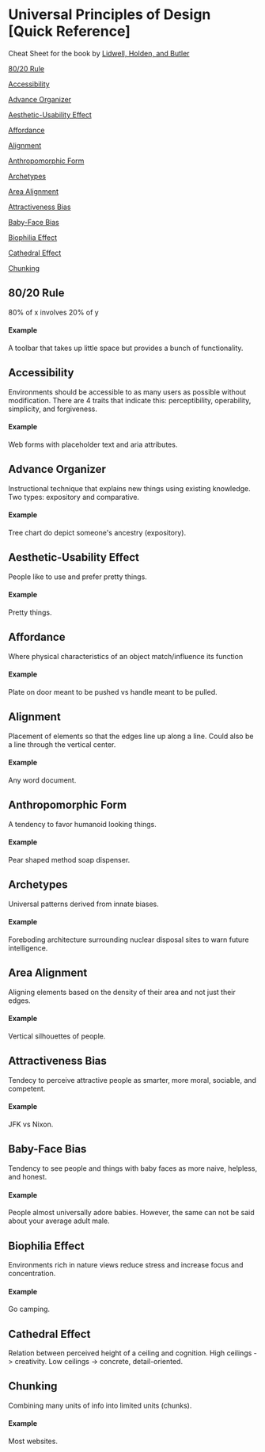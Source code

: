 # Universal Principles of Design [Quick Reference]
Cheat Sheet for the book by [Lidwell, Holden, and Butler](http://www.amazon.com/Universal-Principles-Design-William-Lidwell/dp/1592530079)



[80/20 Rule](#8020)

[Accessibility](#accessibility)

[Advance Organizer](#advance-organizer)

[Aesthetic-Usability Effect](#aesthetic-usability-effect)

[Affordance](#affordance)

[Alignment](#alignment)

[Anthropomorphic Form](#anthropomorphic-form)

[Archetypes](#archetypes)

[Area Alignment](#area-alignment)

[Attractiveness Bias](#attractiveness-bias)

[Baby-Face Bias](#baby-face-bias)

[Biophilia Effect](#biophilia-effect)

[Cathedral Effect](#cathedral-effect)

[Chunking](#chunking)

## <a name="8020">80/20 Rule</a>
80% of x involves 20% of y
#### Example
A toolbar that takes up little space but provides a bunch of functionality. 

## <a name="accessibility">Accessibility</a>
Environments should be accessible to as many users as possible without modification. There are 4 traits that indicate this:  perceptibility, operability, simplicity, and forgiveness.
#### Example
Web forms with placeholder text and aria attributes.

## <a name="advance-organizer">Advance Organizer</a>
Instructional technique that explains new things using existing knowledge. Two types: expository and comparative.
#### Example
Tree chart do depict someone's ancestry (expository).

## <a name="aesthetic-usability-effect">Aesthetic-Usability Effect</a>
People like to use and prefer pretty things.
#### Example
Pretty things.

## <a name="affordance">Affordance</a>
Where physical characteristics of an object match/influence its function
#### Example
Plate on door meant to be pushed vs handle meant to be pulled.

## <a name="alignment">Alignment</a>
Placement of elements so that the edges line up along a line. Could also be a line through the vertical center.
#### Example
Any word document.

## <a name="anthropomorphic-form">Anthropomorphic Form</a>
A tendency to favor humanoid looking things.
#### Example
Pear shaped method soap dispenser.

## <a name="archetypes">Archetypes</a>
Universal patterns derived from innate biases.
#### Example
Foreboding architecture surrounding nuclear disposal sites to warn future intelligence.

## <a name="area-alignment">Area Alignment</a>
Aligning elements based on the density of their area and not just their edges.
#### Example
Vertical silhouettes of people.

## <a name="attractiveness-bias">Attractiveness Bias</a>
Tendecy to perceive attractive people as smarter, more moral, sociable, and competent.
#### Example
JFK vs Nixon.

## <a name="baby-face-bias">Baby-Face Bias</a>
Tendency to see people and things with baby faces as more naive, helpless, and honest.
#### Example
People almost universally adore babies. However, the same can not be said about your average adult male.

## <a name="biophilia-effect">Biophilia Effect</a>
Environments rich in nature views reduce stress and increase focus and concentration.
#### Example
Go camping.

## <a name="cathedral-effect">Cathedral Effect</a>
Relation between perceived height of a ceiling and cognition. High ceilings -> creativity. Low ceilings -> concrete,
detail-oriented.

## <a name="chunking">Chunking</a>
Combining many units of info into limited units (chunks).
#### Example
Most websites.
